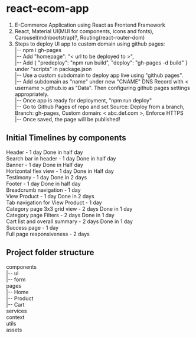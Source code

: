 # react-ecom-app
1. E-Commerce Application using React as Frontend Framework
2. React, Material UI(MUI for components, icons and fonts), Carousel(mdnbootstrap)?, Routing(react-router-dom)
3. Steps to deploy UI app to custom domain using github pages:\
|-- npm i gh-pages\
|-- Add "homepage": "< url to be deployed to >",\
|-- Add { "predeploy": "npm run build", "deploy": "gh-pages -d build" } under "scripts" in package.json\
|-- Use a custom subdomain to deploy app live using "github pages".\
|-- Add subdomain as "name" under new "CNAME" DNS Record with < username >.github.io as "Data". Then configuring github pages settings appropriately.\
|-- Once app is ready for deployment, "npm run deploy"\
|-- Go to Github Pages of repo and set Source: Deploy from a branch, Branch: gh-pages, Custom domain: < abc.def.com >, Enforce HTTPS\
|-- Once saved, the page will be published!

## Initial Timelines by components
Header - 1 day Done in half day\
Search bar in header - 1 day Done in half day\
Banner - 1 day Done in Half day\
Horizontal flex view - 1 day Done in Half day\
Testimony - 1 day Done in 2 days\
Footer - 1 day Done in half day\
Breadcrumb navigation - 1 day\
View Product - 1 day Done in 2 days\
Tab navigation for View Product - 1 day\
Category page 3x3 grid view - 2 days Done in 1 day\
Category page Filters - 2 days Done in 1 day\
Cart list and overall summary - 2 days Done in 1 day\
Success page - 1 day\
Full page responsiveness - 2 days

## Project folder structure
components\
|-- ui\
|-- form\
pages\
|-- Home\
|-- Product\
|-- Cart\
services\
context\
utils\
assets

